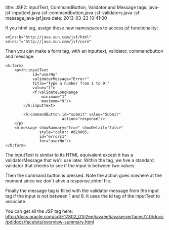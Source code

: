 title: JSF2: InputText, CommandButton, Validator and Message
tags: java-jsf-inputtext,java-jsf-commandbutton,java-jsf-validators,java-jsf-message,java-jsf,java
date: 2013-03-23 10:41:00

If you html tag, assign these new namespaces to access jsf functionality:

    xmlns:h="http://java.sun.com/jsf/html"
    xmlns:f="http://java.sun.com/jsf/core"

Then you can make a form tag, with an inputtext, validator, commandbutton and message.

    <h:form>
        <p><h:inputText
                id="userNo"
                validatorMessage="Error!"
                title="Type a number from 1 to 9:"
                value="1">
                <f:validateLongRange
                    minimum="1"
                    maximum="9"/>
            </h:inputText>
        
            <h:commandButton id="submit" value="Submit"
                             action="response"/>
        </p>
        <h:message showSummary="true" showDetail="false"
                   style="color: #d20005;
                   id="errors1"
                   for="userNo"/>
    </h:form>

The inputText is similar to its HTML equivalent except it has a validatorMessage that we'll use later. Within the tag, we hve a standard validator that checks to see if the input is between two values.

Then the command button is pressed. Note the action goes nowhere at the moment since we don't ahve a response.xhtml file.

Finally the message tag is filled with the validator message from the input tag if the input is not between 1 and 9. It uses the id tag of the inputText to associate.

You can get all the JSF tag here: http://docs.oracle.com/cd/E17802_01/j2ee/javaee/javaserverfaces/2.0/docs/pdldocs/facelets/overview-summary.html
